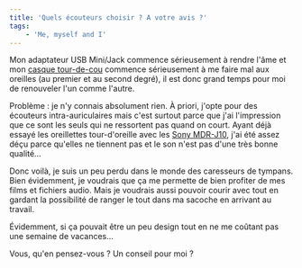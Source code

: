 ```yaml
---
title: 'Quels écouteurs choisir ? A votre avis ?'
tags:
    - 'Me, myself and I'
---
```


Mon adaptateur USB Mini/Jack commence sérieusement à rendre l'âme et mon
[casque tour-de-cou](http://www.amazon.fr/Creative-Casque-audio-HQ-80/dp/B000JU9N5Y/ref=sr_1_7?ie=UTF8&s=electronics&qid=1209761138&sr=1-7)
commence sérieusement à me faire mal aux oreilles (au premier et au second
degré), il est donc grand temps pour moi de renouveler l'un comme l'autre.

<!-- more -->

Problème&nbsp;: je n'y connais absolument rien. À priori, j'opte pour des
écouteurs intra-auriculaires mais c'est surtout parce que j'ai l'impression que
ce sont les seuls qui ne ressortent pas quand on court. Ayant déjà essayé les
oreillettes tour-d'oreille avec les
[Sony MDR-J10](http://www.amazon.fr/Sony-Ecouteurs-intra-auriculaires-MDR-J10L-Couleur/dp/B00007EDM8),
j'ai été assez déçu parce qu'elles ne tiennent pas et le son n'est pas d'une
très bonne qualité…

Donc voilà, je suis un peu perdu dans le monde des caresseurs de tympans. Bien
évidemment, je voudrais que ça me permette de bien profiter de mes films et
fichiers audio. Mais je voudrais aussi pouvoir courir avec tout en gardant la
possibilité de ranger le tout dans ma sacoche en arrivant au travail.

Évidemment, si ça pouvait être un peu design tout en ne me coûtant pas une
semaine de vacances…

Vous, qu'en pensez-vous&nbsp;? Un conseil pour moi&nbsp;?
